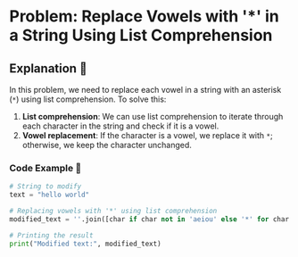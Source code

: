 
# Problem: Replace Vowels with '*' in a String Using List Comprehension

## **Explanation** 🧠

In this problem, we need to replace each vowel in a string with an asterisk (`*`) using list comprehension. To solve this:

1. **List comprehension**: We can use list comprehension to iterate through each character in the string and check if it is a vowel.
2. **Vowel replacement**: If the character is a vowel, we replace it with `*`; otherwise, we keep the character unchanged.

### **Code Example** 📜

```python
# String to modify
text = "hello world"

# Replacing vowels with '*' using list comprehension
modified_text = ''.join([char if char not in 'aeiou' else '*' for char in text])

# Printing the result
print("Modified text:", modified_text)

